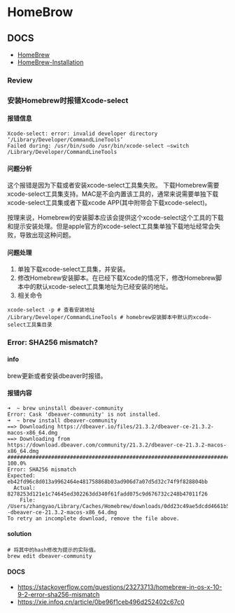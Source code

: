 # HomeBrow

## DOCS

- [HomeBrew](https://brew.sh/)
- [HomeBrew-Installation](https://docs.brew.sh/Installation)

### Review

### 安装Homebrew时报错Xcode-select

#### 报错信息

```shell
Xcode-select: error: invalid developer directory
‘/Library/Developer/CommandLineTools’
Failed during: /usr/bin/sudo /usr/bin/xcode-select –switch /Library/Developer/CommandLineTools
```

#### 问题分析

这个报错是因为下载或者安装xcode-select工具集失败。
下载Homebrew需要xcode-select工具集支持。MAC是不会内置该工具的，通常来说需要单独下载xcode-select工具集或者下载xcode APP(其中附带会下载xcode-select)。

按理来说，Homebrew的安装脚本应该会提供这个xcode-select这个工具的下载和提示安装处理。但是apple官方的xcode-select工具集单独下载地址经常会失败，导致出现这种问题。

#### 问题处理

1. 单独下载xcode-select工具集，并安装。
2. 修改Homebrew安装脚本。在已经下载Xcode的情况下，修改Homebrew脚本中的默认xcode-select工具集地址为已经安装的地址。
3. 相关命令

```shell
xcode-select -p # 查看安装地址
/Library/Developer/CommandLineTools # homebrew安装脚本中默认的xcode-select工具集目录
```

### Error: SHA256 mismatch?

#### info

brew更新或者安装dbeaver时报错。

#### 报错内容

```shell
➜  ~ brew uninstall dbeaver-community
Error: Cask 'dbeaver-community' is not installed.
➜  ~ brew install dbeaver-community
==> Downloading https://dbeaver.io/files/21.3.2/dbeaver-ce-21.3.2-macos-x86_64.dmg
==> Downloading from https://download.dbeaver.com/community/21.3.2/dbeaver-ce-21.3.2-macos-x86_64.dmg
######################################################################## 100.0%
Error: SHA256 mismatch
Expected: eb42fd96c8d013a9962464e481758868b03ad906d7a07d5d32c74f9f828804bb
  Actual: 8278253d121e1c74645ed302263dd340f61fadd075c9d676732c248b47011f26
    File: /Users/zhangyao/Library/Caches/Homebrew/downloads/0dd23c49ae5dcdd4661b576ce3ccd4d239957ebbbd85d419ed737cefb3136286--dbeaver-ce-21.3.2-macos-x86_64.dmg
To retry an incomplete download, remove the file above.
```

#### solution

```shell
# 将其中的hash修改为提示的实际值。
brew edit dbeaver-community
```

#### DOCS

- https://stackoverflow.com/questions/23273713/homebrew-in-os-x-10-9-2-error-sha256-mismatch
- https://xie.infoq.cn/article/0be96f1ceb496d252402c67c0
